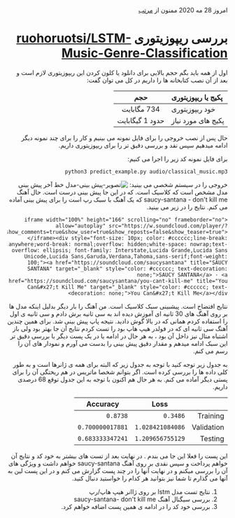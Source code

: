 <div dir='rtl' lang='fa' align='right'>

<p>امروز 28 مه 2020 ممنون از <a href="http://www.sobhe.ir/moratab/">مرتب</a></p>
<h1>بررسی ریپوزیتوری <a href="https://github.com/ruohoruotsi/LSTM-Music-Genre-Classification">ruohoruotsi/LSTM-Music-Genre-Classification</a></h1>
<p>اول از همه باید بگم حجم بالایی برای دانلود یا کلون کردن این ریپوزیتوری لازم است و بعد از آن نصب کتابخانه ها را داریم در کل می توان گفت:</p>
<table>
<thead>
<tr>
<th style="text-align:left">پکیج یا ریپوزیتوری</th>
<th style="text-align:center">حجم</th>
</tr>
</thead>
<tbody>
<tr>
<td style="text-align:left">خود ریپوزیتوری</td>
<td style="text-align:center">734 مگابایت</td>
</tr>
<tr>
<td style="text-align:left">پکیج های مورد نیاز</td>
<td style="text-align:center">حدود  1 گیگابایت</td>
</tr>
</tbody>
</table>
<p>حال پس از نصب خروجی را برای فایل نمونه می بینیم و کار را برای چند نمونه دیگر ادامه میدهیم سپس نقد و بررسی دقیق تر را برای ریپوزیتوری داریم.</p>
<p>برای فایل نمونه کد زیر را اجرا می کنیم:</p>
<pre><code>python3 predict_example.py audio/classical_music.mp3
</code></pre>
<p>خروجی را در سیستم شخصی می بینید:
<img src="https://img.techpowerup.org/200528/classic.png" alt="تصویر-پیش بینی-مدل">
خط آخر پیش بینی مدل مشخص است که کلاسیک است. که در این جا پیش بینی درست است.
حال آهنگ saucy-santana - don't kill me که یک آهنگ با سبک رپ است را برای پیش بینی آماده می کنم. نتایج را در زیر می بینید.</p>
<pre><code>&lt;iframe width="100%" height="166" scrolling="no" frameborder="no" allow="autoplay" src="https://w.soundcloud.com/player/?url=https%3A//api.soundcloud.com/tracks/731771560&amp;color=%23ff5500&amp;auto_play=false&amp;hide_related=false&amp;show_comments=true&amp;show_user=true&amp;show_reposts=false&amp;show_teaser=true"&gt;&lt;/iframe&gt;&lt;div style="font-size: 10px; color: #cccccc;line-break: anywhere;word-break: normal;overflow: hidden;white-space: nowrap;text-overflow: ellipsis; font-family: Interstate,Lucida Grande,Lucida Sans Unicode,Lucida Sans,Garuda,Verdana,Tahoma,sans-serif;font-weight: 100;"&gt;&lt;a href="https://soundcloud.com/saucysantana" title="SAUCY SANTANA" target="_blank" style="color: #cccccc; text-decoration: none;"&gt;SAUCY SANTANA&lt;/a&gt; · &lt;a href="https://soundcloud.com/saucysantana/you-cant-kill-me" title="You Can&amp;#x27;t Kill Me" target="_blank" style="color: #cccccc; text-decoration: none;"&gt;You Can&amp;#x27;t Kill Me&lt;/a&gt;&lt;/div&gt;
</code></pre>
<p>نتایج افتضاح است. پیشبینی سبک کلاسیک است. من آهنگ را بار دیگر بدلیل اینکه مدل ها بر روی آهنگ های 30 ثانیه ای آموزش دیده اند
به سی ثانیه برش دادم و سی ثانیه ی اول را استفاده کردم همانی که در بالا گوش دادید. نتیجه پاپ پیش بینی شد. برای همین چندین آهنگ سی ثانیه ای که در فولدر هیپ هاپ بود را تست  کردم نتایج آن جا بهتر بود ولی باز اشتباه متال نیز داخل آن بود ، به هر حال در ادامه یا در یک پست دیگر با بررسی دقیق تر این سبک ادامه میدهم و مقدار دقیق پیش بینی را بدست می آورم و نمودار های آن را رسم می کنم.</p>
<p>به جدول زیر توجه کنید با توجه به جدول زیر که البته برای همه ی ژانرها است و به طور کلی داده ها را بررسی کرده است. اگر بتوانم شخصا ماتریس در هم ریختگی آن را برای پستی دیگر آماده می کنم. به هر حال هم اکنون با توجه به این جدول توقع 68 درصدی داریم.</p>
<table>
<thead>
<tr>
<th></th>
<th><strong>Loss</strong></th>
<th><strong>Accuracy</strong></th>
</tr>
</thead>
<tbody>
<tr>
<td>Training</td>
<td><code>0.3486</code></td>
<td><code>0.8738</code></td>
</tr>
<tr>
<td>Validation</td>
<td><code>1.028421084086</code></td>
<td><code>0.700000017881</code></td>
</tr>
<tr>
<td>Testing</td>
<td><code>1.209656755129</code></td>
<td><code>0.683333347241</code></td>
</tr>
</tbody>
</table>
<p>این پست را فعلا این جا می بندم . در نهایت بعد از تست های بیشتر به خود کد و نتایج آن خواهم پرداخت و سپس نقدی بر روی آهنگ saucy-santana خواهم داشت و ویژگی های آن را بررسی میکنم و در نهایت آنها را در چند پست گزارش می کنم و در این پست لین به آنها می گذارم تا شما نیز بتوانید هر کدام را خواستید دنبال کنید.</p>
<ol>
<li>نتایج تست مدل lstm بر روی ژاانر هیپ هاپ/رپ</li>
<li>بررسی سیگنال آهنگ saucy-santana- don't kill me</li>
<li>بررسی خود کد را در ادامه ی همین پست اضافه خواهم کرد.</li>
</ol>

